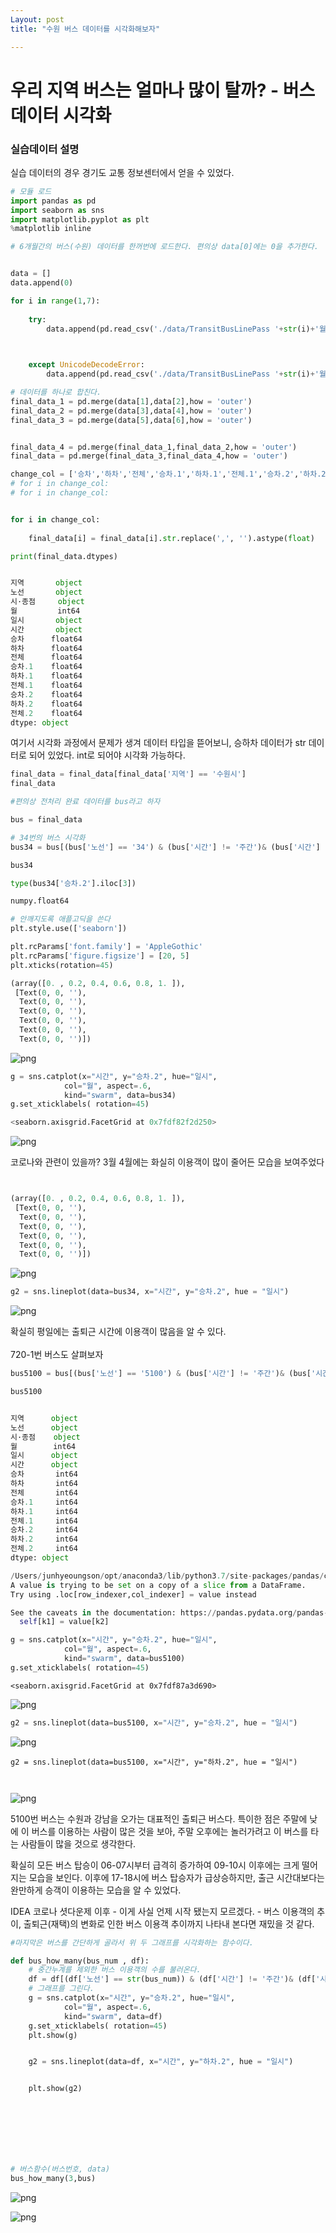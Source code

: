 ```yaml
---
Layout: post
title: "수원 버스 데이터를 시각화해보자"

---
```






# 우리 지역 버스는 얼마나 많이 탈까? - 버스 데이터 시각화


### 실습데이터 설명

실습 데이터의 경우 경기도 교통 정보센터에서 얻을 수 있었다.


```python
# 모듈 로드
import pandas as pd
import seaborn as sns
import matplotlib.pyplot as plt
%matplotlib inline
```


```python
# 6개월간의 버스(수원) 데이터를 한꺼번에 로드한다. 편의상 data[0]에는 0을 추가한다. 


data = []
data.append(0)

for i in range(1,7):
        
    try:
        data.append(pd.read_csv('./data/TransitBusLinePass '+str(i)+'월.csv', encoding = 'cp949'))


    
    except UnicodeDecodeError:
        data.append(pd.read_csv('./data/TransitBusLinePass '+str(i)+'월.csv', encoding = 'utf-8'))


```



```python
# 데이터를 하나로 합친다.
final_data_1 = pd.merge(data[1],data[2],how = 'outer')
final_data_2 = pd.merge(data[3],data[4],how = 'outer')
final_data_3 = pd.merge(data[5],data[6],how = 'outer')


final_data_4 = pd.merge(final_data_1,final_data_2,how = 'outer')
final_data = pd.merge(final_data_3,final_data_4,how = 'outer')

change_col = ['승차','하차','전체','승차.1','하차.1','전체.1','승차.2','하차.2','전체.2']
# for i in change_col:
# for i in change_col:


for i in change_col:
    
    final_data[i] = final_data[i].str.replace(',', '').astype(float)

print(final_data.dtypes)



```

```python
지역       object
노선       object
시·종점     object
월         int64
일시       object
시간       object
승차      float64
하차      float64
전체      float64
승차.1    float64
하차.1    float64
전체.1    float64
승차.2    float64
하차.2    float64
전체.2    float64
dtype: object
```


여기서 시각화 과정에서 문제가 생겨 데이터 타입을 뜯어보니, 승하차 데이터가 str 데이터로 되어 있었다. int로 되어야 시각화 가능하다.


```python
final_data = final_data[final_data['지역'] == '수원시']
final_data

#편의상 전처리 완료 데이터를 bus라고 하자

bus = final_data
```


```python
# 34번의 버스 시각화
bus34 = bus[(bus['노선'] == '34') & (bus['시간'] != '주간')& (bus['시간'] != '전일')]
```


```python
bus34
```


```python
type(bus34['승차.2'].iloc[3])
```




```python
numpy.float64
```




```python
# 안깨지도록 애플고딕을 쓴다
plt.style.use(['seaborn'])

plt.rcParams['font.family'] = 'AppleGothic'
plt.rcParams['figure.figsize'] = [20, 5]
plt.xticks(rotation=45)


```




```python
(array([0. , 0.2, 0.4, 0.6, 0.8, 1. ]),
 [Text(0, 0, ''),
  Text(0, 0, ''),
  Text(0, 0, ''),
  Text(0, 0, ''),
  Text(0, 0, ''),
  Text(0, 0, '')])
```




![png](/assets/img/output_10_1.png)



```python
g = sns.catplot(x="시간", y="승차.2", hue="일시",
            col="월", aspect=.6,
            kind="swarm", data=bus34)
g.set_xticklabels( rotation=45)
```



```python
<seaborn.axisgrid.FacetGrid at 0x7fdf82f2d250>
```




![png](/assets/img/output_11_2.png)


코로나와 관련이 있을까? 3월 4월에는 화실히 이용객이 많이 줄어든 모습을 보여주었다


```


```


```python
(array([0. , 0.2, 0.4, 0.6, 0.8, 1. ]),
 [Text(0, 0, ''),
  Text(0, 0, ''),
  Text(0, 0, ''),
  Text(0, 0, ''),
  Text(0, 0, ''),
  Text(0, 0, '')])
```




![png](output_13_1.png)



```python
g2 = sns.lineplot(data=bus34, x="시간", y="승차.2", hue = "일시")

```


![png](/assets/img/output_14_0.png)


확실히 평일에는 출퇴근 시간에 이용객이 많음을 알 수 있다. </br></br>
720-1번 버스도 살펴보자


```python
bus5100 = bus[(bus['노선'] == '5100') & (bus['시간'] != '주간')& (bus['시간'] != '전일')]
```


```python
bus5100
```






```python


```

```python
지역      object
노선      object
시·종점    object
월        int64
일시      object
시간      object
승차       int64
하차       int64
전체       int64
승차.1     int64
하차.1     int64
전체.1     int64
승차.2     int64
하차.2     int64
전체.2     int64
dtype: object
```


```python
/Users/junhyeoungson/opt/anaconda3/lib/python3.7/site-packages/pandas/core/frame.py:3065: SettingWithCopyWarning: 
A value is trying to be set on a copy of a slice from a DataFrame.
Try using .loc[row_indexer,col_indexer] = value instead

See the caveats in the documentation: https://pandas.pydata.org/pandas-docs/stable/user_guide/indexing.html#returning-a-view-versus-a-copy
  self[k1] = value[k2]
```



```python
g = sns.catplot(x="시간", y="승차.2", hue="일시",
            col="월", aspect=.6,
            kind="swarm", data=bus5100)
g.set_xticklabels( rotation=45)
```



    <seaborn.axisgrid.FacetGrid at 0x7fdf87a3d690>




![png](/assets/img/output_19_2.png)



```python
g2 = sns.lineplot(data=bus5100, x="시간", y="승차.2", hue = "일시")


```


![png](/assets/img/output_20_0.png)



```
g2 = sns.lineplot(data=bus5100, x="시간", y="하차.2", hue = "일시")



```


![png](/assets/img/output_21_0.png)


5100번 버스는 수원과 강남을 오가는 대표적인 출퇴근 버스다. 특이한 점은 주말에 낮에 이 버스를 이용하는 사람이 많은 것을 보아, 주말 오후에는 놀러가려고 이 버스를 타는 사람들이 많을 것으로 생각한다. 

확실히 모든 버스 탑승이 06-07시부터 급격히 증가하여 09-10시 이후에는 크게 떨어지는 모습을 보인다. 
이후에 17-18시에 버스 탑승자가 급상승하지만, 출근 시간대보다는 완만하게 승객이 이용하는 모습을 알 수 있었다.


IDEA 코로나 셧다운제 이후 - 이게 사실 언제 시작 됐는지 모르겠다. - 버스 이용객의 추이, 출퇴근(재택)의 변화로 인한 버스 이용객 추이까지 나타내 본다면 재밌을 것 같다.



```python
#마지막은 버스를 간단하게 골라서 위 두 그래프를 시각화하는 함수이다.

def bus_how_many(bus_num , df):
    # 중간누계를 제외한 버스 이용객의 수를 불러온다.
    df = df[(df['노선'] == str(bus_num)) & (df['시간'] != '주간')& (df['시간'] != '전일')]
    # 그래프를 그린다.
    g = sns.catplot(x="시간", y="승차.2", hue="일시",
            col="월", aspect=.6,
            kind="swarm", data=df)
    g.set_xticklabels( rotation=45)
    plt.show(g)


    g2 = sns.lineplot(data=df, x="시간", y="하차.2", hue = "일시")


    plt.show(g2)
    





    
```


```python
# 버스함수(버스번호, data)
bus_how_many(3,bus)
```





![png](/assets/img/output_25_1.png)



![png](/assets/img/output_25_2.png)



